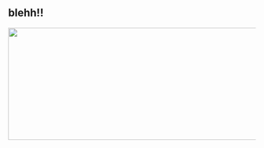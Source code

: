 ## blehh!!
 </p>
<p align="center">
<img width="2047" height="228" alt="image" src="https://files.catbox.moe/odli3q.png" />
 











